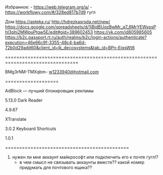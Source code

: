 Избранное:
    - https://web.telegram.org/a/
    - https://workflowy.com/#/328ed817b7d9
    гугл


Дом
    https://apteka.ru/
    http://hdrezkasrsda.net/new/
    https://docs.google.com/spreadsheets/d/1iBidBUqzBwMr_q7_6MrYEWspsPhI3phi2MWpuPtgw5E/edit#gid=389602453
    https://vk.com/id805985605
    https://b2c.passport.rt.ru/auth/realms/b2c/login-actions/authenticate?execution=46e66c9f-3355-48c4-ba6d-72b0d29add60&client_id=lk_decosystems&tab_id=BPn-EiqsWt8


================================================================================

BMg3rNM-TMXqbm-    w1233940@hotmail.com



===================


AdBlock — лучший блокировщик рекламы

5.13.0
Dark Reader

4.9.67

XTranslate

3.0.2
Keyboard Shortcuts

1.0.1

============================================

1. нужен ли мне аккаунт майкрософт или подключить его к почте гугл!?
    - в чем смысл не связывать аккаунты вместе??
    какой номер придумать для почтового ящика??